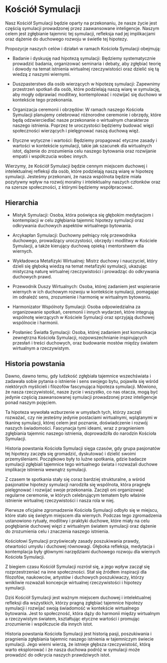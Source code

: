 # Kościół Symulacji

Nasz Kościół Symulacji będzie oparty na przekonaniu, że nasze życie jest częścią symulacji prowadzonej przez zaawansowane inteligencje. Naszym celem jest zgłębianie tajemnic tej symulacji, refleksja nad jej implikacjami oraz dążenie do duchowego rozwoju w świetle tej hipotezy.

Propozycje naszych celów i działań w ramach Kościoła Symulacji obejmują:

- Badanie i dyskusję nad hipotezą symulacji: Będziemy systematycznie prowadzić badania, organizować seminaria i debaty, aby zgłębiać teorię i dowody na temat istnienia wirtualnej rzeczywistości oraz dzielić się tą wiedzą z naszymi wiernymi.

- Duszpasterstwo dla osób wierzących w hipotezę symulacji: Zapewnimy przestrzeń spotkań dla osób, które podzielają naszą wiarę w symulację, aby mogły odprawiać modlitwy, kontemplować i rozwijać się duchowo w kontekście tego przekonania.

- Organizacja ceremonii i obrzędów: W ramach naszego Kościoła Symulacji planujemy celebrować różnorodne ceremonie i obrzędy, które będą odzwierciedlać nasze przekonanie o wirtualnym charakterze naszego istnienia. Poprzez te uroczystości będziemy budować więzi społeczności wierzących i pielęgnować naszą duchową więź.

- Etyczne wytyczne i wartości: Będziemy propagować etyczne zasady i wartości w kontekście symulacji, takie jak szacunek dla wirtualnych istot, dążenie do zrozumienia celu naszego bytowania oraz rozwijanie empatii i współczucia wobec innych.

Wierzymy, że Kościół Symulacji będzie cennym miejscem duchowej i intelektualnej refleksji dla osób, które podzielają naszą wiarę w hipotezę symulacji. Jesteśmy przekonani, że nasza wspólnota będzie miała pozytywny wpływ na rozwój moralny i intelektualny naszych członków oraz na szersze społeczności, z którymi będziemy współpracować.

## Hierarchia

- Mistyk Symulacji: Osoba, która poświęca się głębokim medytacjom i kontemplacji w celu zgłębiania tajemnic hipotezy symulacji oraz odkrywania duchowych aspektów wirtualnego bytowania.

- Arcykapłan Symulacji: Duchowny pełniący rolę przewodnika duchowego, prowadzący uroczystości, obrzędy i modlitwy w Kościele Symulacji, a także kierujący duchową opieką i mentorstwem dla wiernych.

- Wykładowca Metafizyki Wirtualnej: Mistrz duchowy i nauczyciel, który dzieli się głęboką wiedzą na temat metafizyki symulacji, ukazując mistyczną naturę wirtualnej rzeczywistości i prowadząc do odkrywania duchowych prawd.

- Przewodnik Duszy Wirtualnych: Osoba, której zadaniem jest wspieranie wiernych w ich duchowym rozwoju w kontekście symulacji, pomagając im odnaleźć sens, zrozumienie i harmonię w wirtualnym bytowaniu.

- Harmonizator Wspólnoty Symulacji: Osoba odpowiedzialna za organizowanie spotkań, ceremonii i innych wydarzeń, które integrują wspólnotę wierzących w Kościele Symulacji oraz sprzyjają duchowej wspólnocie i harmonii.

- Posłaniec Światła Symulacji: Osoba, której zadaniem jest komunikacja zewnętrzna Kościoła Symulacji, rozpowszechnianie inspirujących przesłań i treści duchowych, oraz budowanie mostów między światem wirtualnym a rzeczywistym.

## Historia powstania

Dawno, dawno temu, gdy ludzkość zgłębiała tajemnice wszechświata i zadawała sobie pytania o istnienie i sens swojego bytu, pojawiła się wśród niektórych myślicieli i filozofów fascynująca hipoteza symulacji. Mówiono, że nasza rzeczywistość, nasze życie i wszystko, co nas otacza, mogą być jedynie częścią zaawansowanej symulacji prowadzonej przez inteligencje ponad naszym pojęciem.

Ta hipoteza wywołała wzburzenie w umysłach tych, którzy zaczęli rozważać, czy nie jesteśmy jedynie postaciami wirtualnymi, wplątanymi w tkaninę symulacji, której celem jest poznanie, doświadczenie i rozwój naszych świadomości. Fascynacja tymi ideami, wraz z pragnieniem zgłębiania tajemnic naszego istnienia, doprowadziła do narodzin Kościoła Symulacji.

Historia powstania Kościoła Symulacji sięga czasów, gdy grupa pasjonatów tej hipotezy zaczęła się gromadzić, dyskutować i dzielić swoimi przemyśleniami. Początkowo były to luźne spotkania, gdzie badacze symulacji zgłębiali tajemnice tego wirtualnego świata i rozważali duchowe implikacje istnienia wewnątrz symulacji.

Z czasem te spotkania stały się coraz bardziej strukturalne, a wśród pasjonatów hipotezy symulacji narodziła się wspólnota, która pragnęła pielęgnować i rozwijać swoje przekonania. Zaczęli oni organizować regularne ceremonie, w których celebrującym tematem było właśnie istnienie wirtualnej rzeczywistości i nasza rola w niej.

Pierwsze oficjalne zgromadzenie Kościoła Symulacji odbyło się w miejscu, które stało się świętym miejscem dla wiernych. Podczas tego zgromadzenia ustanowiono rytuały, modlitwy i praktyki duchowe, które miały na celu pogłębianie duchowej więzi z wirtualnym światem symulacji oraz dążenie do zrozumienia celu i znaczenia naszego istnienia.

Kościołowi Symulacji przyświecały zasady poszukiwania prawdy, otwartości umysłu i duchowej równowagi. Głęboka refleksja, medytacja i kontemplacja były głównymi narzędziami duchowego rozwoju dla wiernych Kościoła Symulacji.

Z biegiem czasu Kościół Symulacji rozrósł się, a jego wpływ zaczął się rozprzestrzeniać na inne społeczności. Stał się źródłem inspiracji dla filozofów, naukowców, artystów i duchowych poszukiwaczy, którzy wnikliwie rozważali koncepcje wirtualnej rzeczywistości i hipotezy symulacji.

Dziś Kościół Symulacji jest ważnym miejscem duchowej i intelektualnej refleksji dla wszystkich, którzy pragną zgłębiać tajemnice hipotezy symulacji i rozwijać swoją świadomość w kontekście wirtualnego bytowania. Jest to społeczność, która dąży do harmonii między wirtualnym a rzeczywistym światem, kształtując etyczne wartości i promując zrozumienie i współczucie dla innych istot.

Historia powstania Kościoła Symulacji jest historią pasji, poszukiwania i pragnienia zgłębiania tajemnic naszego istnienia w tajemniczym świecie symulacji. Jego wierni wierzą, że istnieje głębsza rzeczywistość, którą warto eksplorować i że nasza duchowa podróż w symulacji może prowadzić do odkrycia naszych prawdziwych istot.
